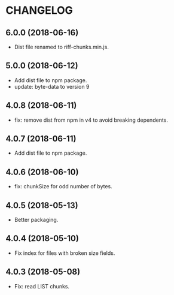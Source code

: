 # CHANGELOG

## 6.0.0 (2018-06-16)
- Dist file renamed to riff-chunks.min.js.

## 5.0.0 (2018-06-12)
- Add dist file to npm package.
- update: byte-data to version 9

## 4.0.8 (2018-06-11)
- fix: remove dist from npm in v4 to avoid breaking dependents.

## 4.0.7 (2018-06-11)
- Add dist file to npm package.

## 4.0.6 (2018-06-10)
- fix: chunkSize for odd number of bytes.

## 4.0.5 (2018-05-13)
- Better packaging.

## 4.0.4 (2018-05-10)
- Fix index for files with broken size fields.

## 4.0.3 (2018-05-08)
- Fix: read LIST chunks.